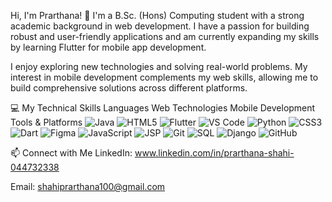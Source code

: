 Hi, I'm Prarthana! 👋
I'm a B.Sc. (Hons) Computing student with a strong academic background in web development. I have a passion for building robust and user-friendly applications and am currently expanding my skills by learning Flutter for mobile app development.

I enjoy exploring new technologies and solving real-world problems. My interest in mobile development complements my web skills, allowing me to build comprehensive solutions across different platforms.

💻 My Technical Skills
Languages	Web Technologies	Mobile Development	Tools & Platforms
<img src="https://img.shields.io/badge/Java-007396?style=for-the-badge&logo=java&logoColor=white" alt="Java" />	<img src="https://img.shields.io/badge/HTML5-E34F26?style=for-the-badge&logo=html5&logoColor=white" alt="HTML5" />	<img src="https://img.shields.io/badge/Flutter-02569B?style=for-the-badge&logo=flutter&logoColor=white" alt="Flutter" />	<img src="https://img.shields.io/badge/VS_Code-007ACC?style=for-the-badge&logo=visual-studio-code&logoColor=white" alt="VS Code" />
<img src="https://img.shields.io/badge/Python-3776AB?style=for-the-badge&logo=python&logoColor=white" alt="Python" />	<img src="https://img.shields.io/badge/CSS3-1572B6?style=for-the-badge&logo=css3&logoColor=white" alt="CSS3" />	<img src="https://img.shields.io/badge/Dart-0175C2?style=for-the-badge&logo=dart&logoColor=white" alt="Dart" />	<img src="https://img.shields.io/badge/Figma-F24E1E?style=for-the-badge&logo=figma&logoColor=white" alt="Figma" />
<img src="https://img.shields.io/badge/JavaScript-F7DF1E?style=for-the-badge&logo=javascript&logoColor=black" alt="JavaScript" />	<img src="https://img.shields.io/badge/JSP-2A7A44?style=for-the-badge&logo=apache&logoColor=white" alt="JSP" />		<img src="https://img.shields.io/badge/Git-F05032?style=for-the-badge&logo=git&logoColor=white" alt="Git" />
<img src="https://img.shields.io/badge/SQL-4479A1?style=for-the-badge&logo=mysql&logoColor=white" alt="SQL" />	<img src="https://img.shields.io/badge/Django-092E20?style=for-the-badge&logo=django&logoColor=white" alt="Django" />		<img src="https://img.shields.io/badge/GitHub-100000?style=for-the-badge&logo=github&logoColor=white" alt="GitHub" />

📫 Connect with Me
LinkedIn: www.linkedin.com/in/prarthana-shahi-044732338

Email: shahiprarthana100@gmail.com
